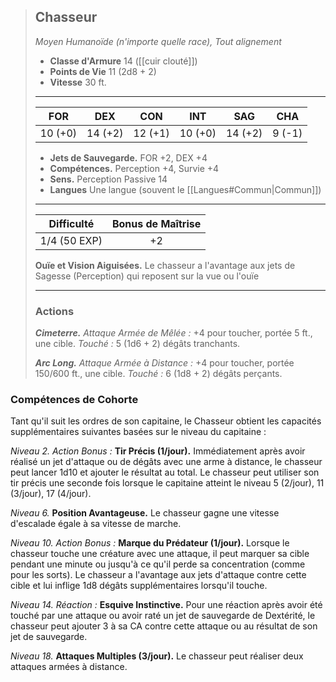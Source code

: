 >## Chasseur
>*Moyen Humanoïde (n'importe quelle race), Tout alignement*
>
>- **Classe d'Armure** 14 ([[cuir clouté]])
>- **Points de Vie** 11 (2d8 + 2)
>- **Vitesse** 30 ft.
>___
>|FOR|DEX|CON|INT|SAG|CHA|
>|:---:|:---:|:---:|:---:|:---:|:---:|
>|10 (+0)|14 (+2)|12 (+1)|10 (+0)|14 (+2)|9 (-1)|
> 
> - __Jets de Sauvegarde.__ FOR +2, DEX +4
> - __Compétences.__ Perception +4, Survie +4
> - __Sens.__ Perception Passive 14
> - __Langues__ Une langue (souvent le [[Langues#Commun|Commun]])
>___
> | Difficulté | Bonus de Maîtrise |
> |:-:|:-:|
> | 1/4 (50 EXP) | +2 |
> 
> __Ouïe et Vision Aiguisées.__ Le chasseur a l'avantage aux jets de Sagesse (Perception) qui reposent sur la vue ou l'ouïe
>___
>
>### Actions
>***Cimeterre.*** *Attaque Armée de Mêlée :* +4 pour toucher, portée 5 ft., une cible. *Touché :* 5 (1d6 + 2) dégâts tranchants.
>
>***Arc Long.*** *Attaque Armée à Distance :* +4 pour toucher, portée 150/600 ft., une cible. *Touché :* 6 (1d8 + 2) dégâts perçants.
>

### Compétences de Cohorte

Tant qu'il suit les ordres de son capitaine, le Chasseur obtient les capacités supplémentaires suivantes basées sur le niveau du capitaine :

_Niveau 2._ _Action Bonus :_ __Tir Précis (1/jour).__ Immédiatement après avoir réalisé un jet d'attaque ou de dégâts avec une arme à distance, le chasseur peut lancer 1d10 et ajouter le résultat au total. Le chasseur peut utiliser son tir précis une seconde fois lorsque le capitaine atteint le niveau 5 (2/jour), 11 (3/jour), 17 (4/jour). 

_Niveau 6._ __Position Avantageuse.__ Le chasseur gagne une vitesse d'escalade égale à sa vitesse de marche. 

_Niveau 10._ _Action Bonus :_ __Marque du Prédateur (1/jour).__ Lorsque le chasseur touche une créature avec une attaque, il peut marquer sa cible pendant une minute ou jusqu'à ce qu'il perde sa concentration (comme pour les sorts). Le chasseur a l'avantage aux jets d'attaque contre cette cible et lui inflige 1d8 dégâts supplémentaires lorsqu'il touche.

_Niveau 14._ _Réaction :_ __Esquive Instinctive.__ Pour une réaction après avoir été touché par une attaque ou avoir raté un jet de sauvegarde de Dextérité, le chasseur peut ajouter 3 à sa CA contre cette attaque ou au résultat de son jet de sauvegarde.

_Niveau 18._ __Attaques Multiples (3/jour).__ Le chasseur peut réaliser deux attaques armées à distance.